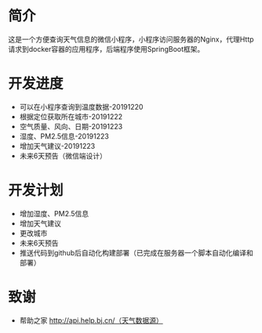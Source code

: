 # 简介
这是一个方便查询天气信息的微信小程序，小程序访问服务器的Nginx，代理Http请求到docker容器的应用程序，后端程序使用SpringBoot框架。

# 开发进度
- 可以在小程序查询到温度数据-20191220
- 根据定位获取所在城市-20191222
- 空气质量、风向、日期-20191223
- 湿度、PM2.5信息-20191223
- 增加天气建议-20191223
- 未来6天预告（微信端设计）

# 开发计划
- 增加湿度、PM2.5信息
- 增加天气建议
- 更改城市
- 未来6天预告
- 推送代码到github后自动化构建部署（已完成在服务器一个脚本自动化编译和部署）


# 致谢
- 帮助之家 http://api.help.bj.cn/（天气数据源）
